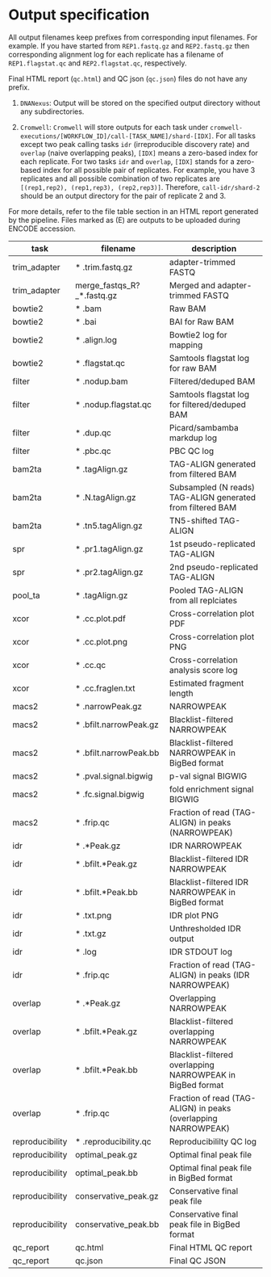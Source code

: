 Output specification
====================

All output filenames keep prefixes from corresponding input filenames. For example. If you have started from `REP1.fastq.gz` and `REP2.fastq.gz` then corresponding alignment log for each replicate has a filename of `REP1.flagstat.qc` and `REP2.flagstat.qc`, respectively.

Final HTML report (`qc.html`) and QC json (`qc.json`) files do not have any prefix.

1. `DNANexus`: Output will be stored on the specified output directory without any subdirectories.

2. `Cromwell`: `Cromwell` will store outputs for each task under `cromwell-executions/[WORKFLOW_ID]/call-[TASK_NAME]/shard-[IDX]`. For all tasks except two peak calling tasks `idr` (irreproducible discovery rate) and `overlap` (naive overlapping peaks), `[IDX]` means a zero-based index for each replicate. For two tasks `idr` and `overlap`, `[IDX]` stands for a zero-based index for all possible pair of replicates. For example, you have 3 replicates and all possible combination of two replicates are `[(rep1,rep2), (rep1,rep3), (rep2,rep3)]`. Therefore, `call-idr/shard-2` should be an output directory for the pair of replicate 2 and 3.

For more details, refer to the file table section in an HTML report generated by the pipeline. Files marked as (E) are outputs to be uploaded during ENCODE accession.

|task|filename| description|
|-|-|-|
|trim_adapter| * .trim.fastq.gz| adapter-trimmed FASTQ|
|trim_adapter| merge_fastqs_R?_*.fastq.gz| Merged and adapter-trimmed FASTQ|
|bowtie2| * .bam| Raw BAM|
|bowtie2| * .bai| BAI for Raw BAM|
|bowtie2| * .align.log| Bowtie2 log for mapping|
|bowtie2| * .flagstat.qc| Samtools flagstat log for raw BAM|
|filter| * .nodup.bam| Filtered/deduped BAM|
|filter| * .nodup.flagstat.qc| Samtools flagstat log for filtered/deduped BAM|
|filter| * .dup.qc| Picard/sambamba markdup log|
|filter| * .pbc.qc| PBC QC log|
|bam2ta| * .tagAlign.gz| TAG-ALIGN generated from filtered BAM|
|bam2ta| * .N.tagAlign.gz| Subsampled (N reads) TAG-ALIGN generated from filtered BAM|
|bam2ta| * .tn5.tagAlign.gz| TN5-shifted TAG-ALIGN|
|spr| * .pr1.tagAlign.gz| 1st pseudo-replicated TAG-ALIGN|
|spr| * .pr2.tagAlign.gz| 2nd pseudo-replicated TAG-ALIGN|
|pool_ta| * .tagAlign.gz| Pooled TAG-ALIGN from all replciates|
|xcor| * .cc.plot.pdf| Cross-correlation plot PDF|
|xcor| * .cc.plot.png| Cross-correlation plot PNG|
|xcor| * .cc.qc| Cross-correlation analysis score log|
|xcor| * .cc.fraglen.txt| Estimated fragment length|
|macs2| * .narrowPeak.gz| NARROWPEAK|
|macs2| * .bfilt.narrowPeak.gz| Blacklist-filtered NARROWPEAK|
|macs2| * .bfilt.narrowPeak.bb| Blacklist-filtered NARROWPEAK in BigBed format|
|macs2| * .pval.signal.bigwig| p-val signal BIGWIG|
|macs2| * .fc.signal.bigwig| fold enrichment signal BIGWIG|
|macs2| * .frip.qc| Fraction of read (TAG-ALIGN) in peaks (NARROWPEAK)|
|idr| * .*Peak.gz| IDR NARROWPEAK|
|idr| * .bfilt.*Peak.gz| Blacklist-filtered IDR NARROWPEAK|
|idr| * .bfilt.*Peak.bb| Blacklist-filtered IDR NARROWPEAK in BigBed format|
|idr| * .txt.png| IDR plot PNG|
|idr| * .txt.gz| Unthresholded IDR output|
|idr| * .log| IDR STDOUT log|
|idr| * .frip.qc| Fraction of read (TAG-ALIGN) in peaks (IDR NARROWPEAK)|
|overlap| * .*Peak.gz| Overlapping NARROWPEAK|
|overlap| * .bfilt.*Peak.gz| Blacklist-filtered overlapping NARROWPEAK|
|overlap| * .bfilt.*Peak.bb| Blacklist-filtered overlapping NARROWPEAK in BigBed format|
|overlap| * .frip.qc| Fraction of read (TAG-ALIGN) in peaks (overlapping NARROWPEAK)|
|reproducibility| * .reproducibility.qc| Reproducibililty QC log|
|reproducibility| optimal_peak.gz| Optimal final peak file|
|reproducibility| optimal_peak.bb| Optimal final peak file in BigBed format|
|reproducibility| conservative_peak.gz| Conservative final peak file|
|reproducibility| conservative_peak.bb| Conservative final peak file in BigBed format|
|qc_report| qc.html| Final HTML QC report|
|qc_report| qc.json| Final QC JSON|

